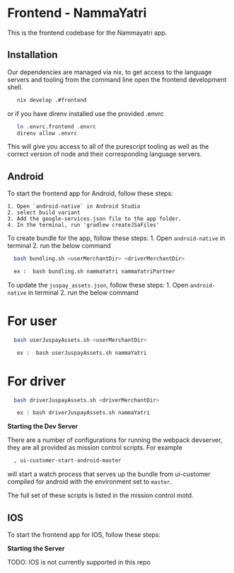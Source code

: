 
# Frontend - NammaYatri

This is the frontend codebase for the Nammayatri app.

## Installation

Our dependencies are managed via nix, to get access to the language servers and tooling from the command line open the frontend development shell.
```bash
   nix develop .#frontend
```
or if you have direnv installed use the provided .envrc 
```bash
   ln .envrc.frontend .envrc
   direnv allow .envrc
```
This will give you access to all of the purescript tooling as well as the correct version of node and their corresponding language servers.


## Android

To start the frontend app for Android, follow these steps:

    1. Open `android-native` in Android Studio
    2. select build variant
    3. Add the google-services.json file to the app folder.
    4. In the terminal, run 'gradlew createJSaFiles'

To create bundle for the app, follow these steps:
    1. Open `android-native` in terminal
    2. run the below command

```bash
  bash bundling.sh <userMerchantDir> <driverMerchantDir>
```

```bash
  ex :  bash bundling.sh nammaYatri nammaYatriPartner
```

To update the `juspay_assets.json`, follow these steps:
    1. Open `android-native` in terminal
    2. run the below command

# For user

```bash
  bash userJuspayAssets.sh <userMerchantDir>
```

   

```bash
   ex :  bash userJuspayAssets.sh nammaYatri
```

# For driver

```bash
  bash driverJuspayAssets.sh <driverMerchantDir>
```

```bash
   ex : bash driverJuspayAssets.sh nammaYatri
```

**Starting the Dev Server**

There are a number of configurations for running the webpack devserver, they are all provided as mission control scripts. For example
```bash
  , ui-customer-start-android-master
```
will start a watch process that serves up the bundle from ui-customer compiled for android with the environment set to `master`.

The full set of these scripts is listed in the mission control motd.

## IOS

To start the frontend app for IOS, follow these steps:

**Starting the Server**

TODO: IOS is not currently supported in this repo
